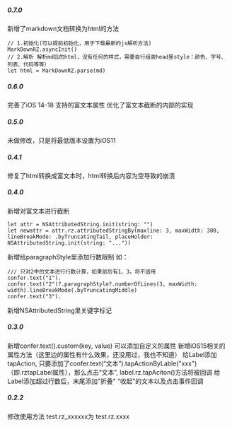 ##### 0.7.0

新增了markdown文档转换为html的方法
```
// 1.初始化(可以提前初始化，用于下载最新的js解析方法)  
MarkDownRZ.asyncInit()
// 2.解析 解析md后的html，没有任何的样式，需要自行组装head里style：颜色、字号、列表、代码等等）
let html = MarkDownRZ.parse(md)
```

##### 0.6.0

完善了iOS 14-18 支持的富文本属性
优化了富文本截断的内部的实现

##### 0.5.0 

未做修改，只是将最低版本设置为iOS11


##### 0.4.1

修复了html转换成富文本时，html转换后内容为空导致的崩溃


##### 0.4.0

新增对富文本进行截断
```
let attr = NSAttributedString.init(string: "")
let newattr = attr.rz.attributedStringBy(maxline: 3, maxWidth: 300, lineBreakMode: .byTruncatingTail, placeHolder: NSAttributedString.init(string: "..."))
```

新增给paragraphStyle里添加行数限制 如：
```
/// 只对2中的文本进行行数计算，如果前后有1、3，将不适用
confer.text("1").
confer.text("2")?.paragraphStyle?.numberOfLines(3, maxWidth: width).lineBreakMode(.byTruncatingMiddle)
confer.text("3").
```

新增NSAttributedString里关键字标记

##### 0.3.0

新增confer.text().custom(key, value) 可以添加自定义的属性
新增iOS15相关的属性方法（这里边的属性有什么效果，还没用过，我也不知道）
给Label添加tapAction, 只要添加了confer.text(“文本”).tapActionByLable("xxx") （即.rztapLabel属性），那么点击“文本”, label.rz.tapAciton()方法将被回调
给Label添加超过行数后，末尾添加"折叠" “收起”的文本以及点击事件回调

##### 0.2.2

修改使用方法 test.rz_xxxxxx为 test.rz.xxxx 

